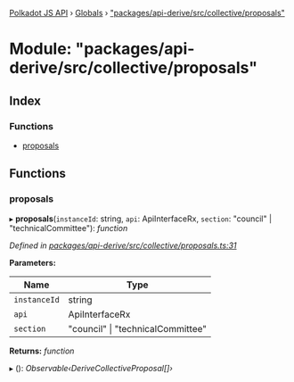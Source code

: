 [Polkadot JS API](../README.md) › [Globals](../globals.md) › ["packages/api-derive/src/collective/proposals"](_packages_api_derive_src_collective_proposals_.md)

# Module: "packages/api-derive/src/collective/proposals"

## Index

### Functions

* [proposals](_packages_api_derive_src_collective_proposals_.md#proposals)

## Functions

###  proposals

▸ **proposals**(`instanceId`: string, `api`: ApiInterfaceRx, `section`: "council" | "technicalCommittee"): *function*

*Defined in [packages/api-derive/src/collective/proposals.ts:31](https://github.com/polkadot-js/api/blob/3de336fdf/packages/api-derive/src/collective/proposals.ts#L31)*

**Parameters:**

Name | Type |
------ | ------ |
`instanceId` | string |
`api` | ApiInterfaceRx |
`section` | "council" &#124; "technicalCommittee" |

**Returns:** *function*

▸ (): *Observable‹DeriveCollectiveProposal[]›*
